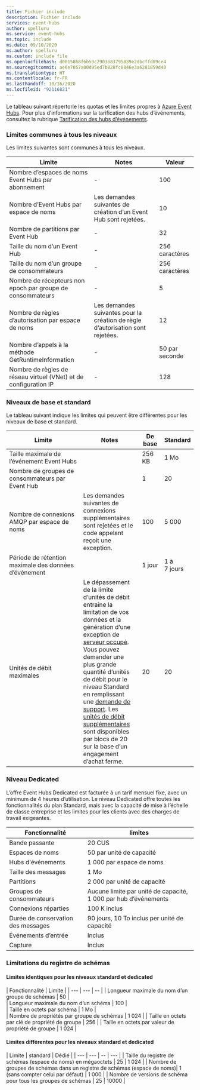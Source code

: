 ```yaml
---
title: Fichier include
description: Fichier include
services: event-hubs
author: spelluru
ms.service: event-hubs
ms.topic: include
ms.date: 09/10/2020
ms.author: spelluru
ms.custom: include file
ms.openlocfilehash: d0015868f6b53c2903b83795839e2dbcffd09ce4
ms.sourcegitcommit: ae6e7057a00d95ed7b828fc8846e3a6281859d40
ms.translationtype: HT
ms.contentlocale: fr-FR
ms.lasthandoff: 10/16/2020
ms.locfileid: "92116821"
---
```

Le tableau suivant répertorie les quotas et les limites propres à [Azure Event Hubs](https://azure.microsoft.com/services/event-hubs/). Pour plus d’informations sur la tarification des hubs d’événements, consultez la rubrique [Tarification des hubs d’événements](https://azure.microsoft.com/pricing/details/event-hubs/).

### <a name="common-limits-for-all-tiers"></a>Limites communes à tous les niveaux
Les limites suivantes sont communes à tous les niveaux. 

| Limite |  Notes | Valeur |
| --- |  --- | --- |
| Nombre d’espaces de noms Event Hubs par abonnement |- |100 |
| Nombre d’Event Hubs par espace de noms | Les demandes suivantes de création d’un Event Hub sont rejetées. |10 |
| Nombre de partitions par Event Hub |- |32 |
| Taille du nom d’un Event Hub |- | 256 caractères |
| Taille du nom d’un groupe de consommateurs |- | 256 caractères |
| Nombre de récepteurs non epoch par groupe de consommateurs |- |5 |
| Nombre de règles d’autorisation par espace de noms | Les demandes suivantes pour la création de règle d’autorisation sont rejetées.|12 |
| Nombre d’appels à la méthode GetRuntimeInformation |  - | 50 par seconde | 
| Nombre de règles de réseau virtuel (VNet) et de configuration IP | - | 128 | 


### <a name="basic-and-standard-tiers"></a>Niveaux de base et standard
Le tableau suivant indique les limites qui peuvent être différentes pour les niveaux de base et standard. 

| Limite | Notes | De base | Standard |
| --- |  --- | -- | --- |
| Taille maximale de l’événement Event Hubs| &nbsp; | 256 KB | 1 Mo |
| Nombre de groupes de consommateurs par Event Hub | &nbsp; |1 |20 |
| Nombre de connexions AMQP par espace de noms | Les demandes suivantes de connexions supplémentaires sont rejetées et le code appelant reçoit une exception. |100 |5 000|
| Période de rétention maximale des données d’événement | &nbsp; |1 jour |1 à 7 jours |
| Unités de débit maximales |Le dépassement de la limite d’unités de débit entraîne la limitation de vos données et la génération d’une exception de [serveur occupé](/dotnet/api/microsoft.servicebus.messaging.serverbusyexception). Vous pouvez demander une plus grande quantité d’unités de débit pour le niveau Standard en remplissant une [demande de support](/azure/azure-portal/supportability/how-to-create-azure-support-request). Les [unités de débit supplémentaires](../articles/event-hubs/event-hubs-auto-inflate.md) sont disponibles par blocs de 20 sur la base d’un engagement d’achat ferme. |20 | 20 | 

### <a name="dedicated-tier"></a>Niveau Dedicated
L’offre Event Hubs Dedicated est facturée à un tarif mensuel fixe, avec un minimum de 4 heures d’utilisation. Le niveau Dedicated offre toutes les fonctionnalités du plan Standard, mais avec la capacité de mise à l’échelle de classe entreprise et les limites pour les clients avec des charges de travail exigeantes. 

| Fonctionnalité | limites |
| --- | ---|
| Bande passante |  20 CUS |
| Espaces de noms | 50 par unité de capacité |
| Hubs d'événements |  1 000 par espace de noms |
| Taille des messages | 1 Mo |
| Partitions | 2 000 par unité de capacité |
| Groupes de consommateurs | Aucune limite par unité de capacité, 1 000 par hub d’événements |
| Connexions réparties | 100 K inclus |
| Durée de conservation des messages | 90 jours, 10 To inclus per unité de capacité |
| Événements d’entrée | Inclus |
| Capture | Inclus |


### <a name="schema-registry-limitations"></a>Limitations du registre de schémas

#### <a name="limits-that-are-the-same-for-standard-and-dedicated-tiers"></a>Limites identiques pour les niveaux **standard** et **dedicated** 
| Fonctionnalité | Limite | 
| --- |  --- | -- |
| Longueur maximale du nom d’un groupe de schémas | 50 |  
| Longueur maximale du nom d’un schéma | 100 |    
| Taille en octets par schéma | 1 Mo |   
| Nombre de propriétés par groupe de schémas | 1 024 |
| Taille en octets par clé de propriété de groupe | 256 | 
| Taille en octets par valeur de propriété de groupe | 1 024 | 


#### <a name="limits-that-are-different-for-standard-and-dedicated-tiers"></a>Limites différentes pour les niveaux **standard** et **dedicated** 

| Limite | standard | Dédié | 
| --- |  --- | -- | --- |
| Taille du registre de schémas (espace de noms) en mégaoctets | 25 |  1 024 |
| Nombre de groupes de schémas dans un registre de schémas (espace de noms)| 1 (sans compter celui par défaut) | 1 000 |
| Nombre de versions de schéma pour tous les groupes de schémas | 25 | 10000 |





